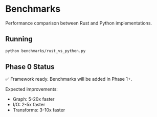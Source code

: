 # Benchmarks

Performance comparison between Rust and Python implementations.

## Running
```bash
python benchmarks/rust_vs_python.py
```

## Phase 0 Status
✅ Framework ready. Benchmarks will be added in Phase 1+.

Expected improvements:
- Graph: 5-20x faster
- I/O: 2-5x faster
- Transforms: 3-10x faster
